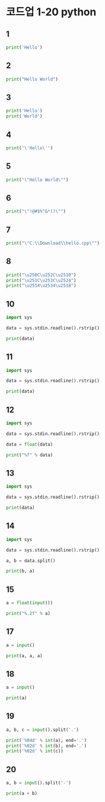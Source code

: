 # 코드업 1-20 python
## 1
```python
print('Hello')
```
## 2
```python
print("Hello World")
```
## 3
```python
print('Hello')
print('World')
```
## 4
```python
print('\'Hello\'')
```
## 5
```python
print("\"Hello World\"")
```
## 6
```python
print("\"!@#$%^&*()\"")
```
## 7
```python
print("\"C:\\Download\\hello.cpp\"")
```
## 8
```python
print("\u250C\u252C\u2510")
print("\u251C\u253C\u2524")
print("\u2514\u2534\u2518")
```
## 10
```python
import sys

data = sys.stdin.readline().rstrip()

print(data)
```
## 11
```python
import sys

data = sys.stdin.readline().rstrip()

print(data)
```
## 12
```python
import sys

data = sys.stdin.readline().rstrip()

data = float(data)

print("%f" % data)
```
## 13
```python
import sys

data = sys.stdin.readline().rstrip()

print(data)
```
## 14
```python
import sys

data = sys.stdin.readline().rstrip()

a, b = data.split()

print(b, a)
```
## 15
```python
a = float(input())

print("%.2f" % a)
```
## 17
```python
a = input()

print(a, a, a)
```
## 18
```python
a = input()

print(a)
```
## 19
```python
a, b, c = input().split('.')

print('%04d' % int(a), end='.')
print('%02d' % int(b), end='.')
print('%02d' % int(c))
```
## 20
```python
a, b = input().split('-')

print(a + b)
```
